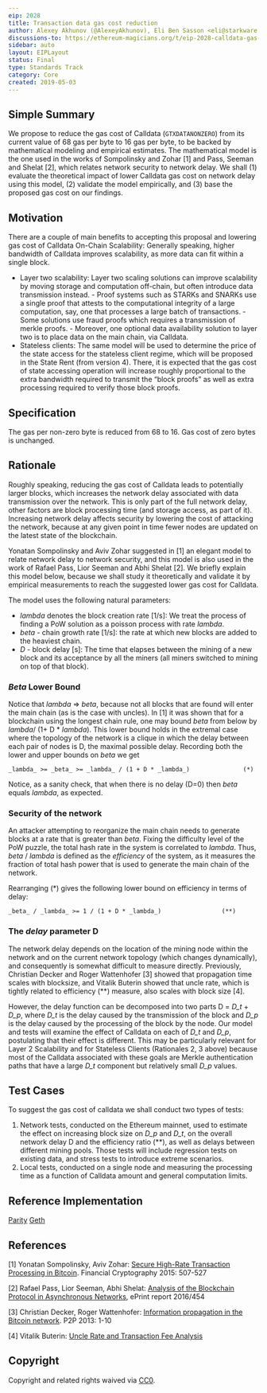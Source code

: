 ```yaml
---
eip: 2028
title: Transaction data gas cost reduction
author: Alexey Akhunov (@AlexeyAkhunov), Eli Ben Sasson <eli@starkware.co>, Tom Brand <tom@starkware.co>, Louis Guthmann <louis@starkware.co>, Avihu Levy <avihu@starkware.co>
discussions-to: https://ethereum-magicians.org/t/eip-2028-calldata-gas-cost-reduction/3280
sidebar: auto
layout: EIPLayout
status: Final
type: Standards Track
category: Core
created: 2019-05-03
---
```


## Simple Summary

We propose to reduce the gas cost of Calldata (`GTXDATANONZERO`) from its current value of 68 gas per byte to 16 gas per byte, to be backed by mathematical modeling and empirical estimates. The mathematical model is the one used in the works of Sompolinsky and Zohar [1] and Pass, Seeman and Shelat [2], which relates network security to network delay. We shall (1) evaluate the theoretical impact of lower Calldata gas cost on network delay using this model, (2) validate the model empirically, and (3) base the proposed gas cost on our findings.

## Motivation

There are a couple of main benefits to accepting this proposal and lowering gas cost of Calldata
On-Chain Scalability: Generally speaking, higher bandwidth of Calldata improves scalability, as more data can fit within a single block.

- Layer two scalability: Layer two scaling solutions can improve scalability by moving storage and computation off-chain, but often introduce data transmission instead. - Proof systems such as STARKs and SNARKs use a single proof that attests to the computational integrity of a large computation, say, one that processes a large batch of transactions. - Some solutions use fraud proofs which requires a transmission of merkle proofs. - Moreover, one optional data availability solution to layer two is to place data on the main chain, via Calldata.
- Stateless clients: The same model will be used to determine the price of the state access for the stateless client regime, which will be proposed in the State Rent (from version 4). There, it is expected that the gas cost of state accessing operation will increase roughly proportional to the extra bandwidth required to transmit the “block proofs” as well as extra processing required to verify those block proofs.

## Specification

The gas per non-zero byte is reduced from 68 to 16. Gas cost of zero bytes is unchanged.

## Rationale

Roughly speaking, reducing the gas cost of Calldata leads to potentially larger blocks, which increases the network delay associated with data transmission over the network. This is only part of the full network delay, other factors are block processing time (and storage access, as part of it). Increasing network delay affects security by lowering the cost of attacking the network, because at any given point in time fewer nodes are updated on the latest state of the blockchain.

Yonatan Sompolinsky and Aviv Zohar suggested in [1] an elegant model to relate network delay to network security, and this model is also used in the work of Rafael Pass, Lior Seeman and Abhi Shelat [2]. We briefly explain this model below, because we shall study it theoretically and validate it by empirical measurements to reach the suggested lower gas cost for Calldata.

The model uses the following natural parameters:

- _lambda_ denotes the block creation rate [1/s]: We treat the process of finding a PoW
  solution as a poisson process with rate _lambda_.
- _beta_ - chain growth rate [1/s]: the rate at which new blocks are added to
  the heaviest chain.
- _D_ - block delay [s]: The time that elapses between the mining of a new block and its acceptance by all the miners (all miners switched to mining on top of that block).

### _Beta_ Lower Bound

Notice that _lambda_ => _beta_, because not all blocks that are found will enter the main chain (as is the case with uncles). In [1] it was shown that for a blockchain using the longest chain rule, one may bound _beta_ from below by _lambda_/ (1+ D \* _lambda_). This lower bound holds in the extremal case where the topology of the network is a clique in which the delay between each pair of nodes is D, the maximal possible delay. Recording both the lower and upper bounds on _beta_ we get

    _lambda_ >= _beta_ >= _lambda_ / (1 + D * _lambda_)               (*)

Notice, as a sanity check, that when there is no delay (D=0) then _beta_ equals _lambda_, as expected.

### Security of the network

An attacker attempting to reorganize the main chain needs to generate blocks at a rate that is greater than _beta_.
Fixing the difficulty level of the PoW puzzle, the total hash rate in the system is correlated to _lambda_. Thus, _beta_ / _lambda_ is defined as the _efficiency_ of the system, as it measures the fraction of total hash power that is used to generate the main chain of the network.

Rearranging (\*) gives the following lower bound on efficiency in terms of delay:

    _beta_ / _lambda_ >= 1 / (1 + D * _lambda_)                 (**)

### The _delay_ parameter D

The network delay depends on the location of the mining node within the network and on the current network topology (which changes dynamically), and consequently is somewhat difficult to measure directly.
Previously, Christian Decker and Roger Wattenhofer [3] showed that propagation time scales with blocksize, and Vitalik Buterin showed that uncle rate, which is tightly related to efficiency (\*\*) measure, also scales with block size [4].

However, the delay function can be decomposed into two parts D = _D_t_ + _D_p_, where _D_t_ is the delay caused by the transmission of the block and _D_p_ is the delay caused by the processing of the block by the node. Our model and tests will examine the effect of Calldata on each of _D_t_ and _D_p_, postulating that their effect is different. This may be particularly relevant for Layer 2 Scalability and for Stateless Clients (Rationales 2, 3 above) because most of the Calldata associated with these goals are Merkle authentication paths that have a large _D_t_ component but relatively small _D_p_ values.

## Test Cases

To suggest the gas cost of calldata we shall conduct two types of tests:

1. Network tests, conducted on the Ethereum mainnet, used to estimate the effect on increasing block size on _D_p_ and _D_t_, on the overall network delay D and the efficiency ratio (\*\*), as well as delays between different mining pools. Those tests will include regression tests on existing data, and stress tests to introduce extreme scenarios.
2. Local tests, conducted on a single node and measuring the processing time as a function of Calldata amount and general computation limits.

## Reference Implementation

[Parity](https://github.com/liorgold2/parity-ethereum/pull/1)
[Geth](https://github.com/liorgold2/go-ethereum/pull/1)

## References

[1] Yonatan Sompolinsky, Aviv Zohar: [Secure High-Rate Transaction Processing in Bitcoin](https://eprint.iacr.org/2013/881.pdf). Financial Cryptography 2015: 507-527

[2] Rafael Pass, Lior Seeman, Abhi Shelat: [Analysis of the Blockchain Protocol in Asynchronous Networks](https://eprint.iacr.org/2016/454.pdf), ePrint report 2016/454

[3] Christian Decker, Roger Wattenhofer: [Information propagation in the Bitcoin network](http://www.gsd.inesc-id.pt/~ler/docencia/rcs1314/papers/P2P2013_041.pdf). P2P 2013: 1-10

[4] Vitalik Buterin: [Uncle Rate and Transaction Fee Analysis](https://blog.ethereum.org/2016/10/31/uncle-rate-transaction-fee-analysis/)

## Copyright

Copyright and related rights waived via [CC0](https://creativecommons.org/publicdomain/zero/1.0/).
